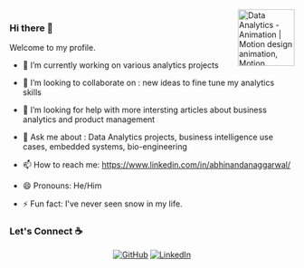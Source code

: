 <img align ="right" width = "400" alt="Data Analytics - Animation | Motion design animation, Motion graphics  design, Analytics design" class="n3VNCb" src="https://i.pinimg.com/originals/fc/71/63/fc71635c7f1b09ed30413f59bb749582.gif" data-noaft="1" jsname="HiaYvf" jsaction="load:XAeZkd;" style="width: 100px; height: 100px; margin: 0px;">

### Hi there 👋

Welcome to my profile.

- 🔭 I’m currently working on various analytics projects 

- 👯 I’m looking to collaborate on : new ideas to fine tune my analytics skills

- 🤔 I’m looking for help with more intersting articles about business analytics and product management

- 💬 Ask me about : Data Analytics projects, business intelligence use cases, embedded systems, bio-engineering

- 📫 How to reach me: https://www.linkedin.com/in/abhinandanaggarwal/

- 😄 Pronouns: He/Him

- ⚡ Fun fact: I've never seen snow in my life.

### Let's Connect :coffee:
<p align="center">
	<a href="https://github.com/sisodiya2421"><img src="https://img.icons8.com/bubbles/50/000000/github.png" alt="GitHub"/></a>
	<a href="https://www.linkedin.com/in/abhinandanaggarwal/"><img src="https://img.icons8.com/bubbles/50/000000/linkedin.png" alt="LinkedIn"/></a>
</p>

